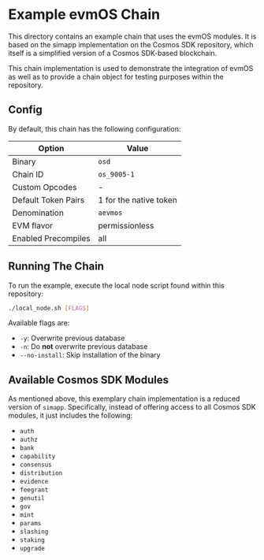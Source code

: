# Example evmOS Chain

This directory contains an example chain that uses the evmOS modules.
It is based on the simapp implementation on the Cosmos SDK repository,
which itself is a simplified version of a Cosmos SDK-based blockchain.

This chain implementation is used to demonstrate the integration of evmOS
as well as to provide a chain object for testing purposes within the repository.

## Config

By default, this chain has the following configuration:

| Option              | Value                  |
|---------------------|------------------------|
| Binary              | `osd`                  |
| Chain ID            | `os_9005-1`            |
| Custom Opcodes      | -                      |
| Default Token Pairs | 1 for the native token |
| Denomination        | `aevmos`               |
| EVM flavor          | permissionless         |
| Enabled Precompiles | all                    |

## Running The Chain

To run the example, execute the local node script found within this repository:

```bash
./local_node.sh [FLAGS]
```

Available flags are:

- `-y`: Overwrite previous database
- `-n`: Do **not** overwrite previous database
- `--no-install`: Skip installation of the binary

## Available Cosmos SDK Modules

As mentioned above, this exemplary chain implementation is a reduced version of `simapp`.
Specifically, instead of offering access to all Cosmos SDK modules, it just includes the following:

- `auth`
- `authz`
- `bank`
- `capability`
- `consensus`
- `distribution`
- `evidence`
- `feegrant`
- `genutil`
- `gov`
- `mint`
- `params`
- `slashing`
- `staking`
- `upgrade`
